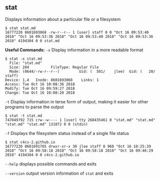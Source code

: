---
---

stat
-------
Displays information about a particular file or a filesystem
```
$ stat stat.md
16777220 8601693068 -rw-r--r-- 1 [user] staff 0 0 "Oct 16 09:53:40 2018" "Oct 16 09:53:36 2018" "Oct 16 09:53:40 2018" "Oct 16 09:53:36 2018" 4194304 0 0 stat.md
```
**Useful Commands:**
`-x` Display information in a more readable format
```
$ stat -x stat.md
  File: "stat.md"
  Size: 284          FileType: Regular File
  Mode: (0644/-rw-r--r--)         Uid: (  501/    jlee)  Gid: (   20/   staff)
Device: 1,4   Inode: 8601693068    Links: 1
Access: Tue Oct 16 10:08:36 2018
Modify: Tue Oct 16 09:59:27 2018
Change: Tue Oct 16 10:08:20 2018
```
`-t` Display information in terse form of output, making it easier for other programs to parse the output
```
$ stat -t stat.md
747049792 715 crw--w---- 1 [user] tty 268435461 0 "stat.md" "stat.md" "stat.md" "stat.md" 131072 0 0 (stdin)
```
`-f` Displays the filesystem status instead of a single file status
```
$ stat c4cs-2.github.io
16777220 8601691765 drwxr-xr-x 30 jlee staff 0 960 "Oct 16 10:25:39 2018" "Oct 16 09:58:18 2018" "Oct 16 09:58:18 2018" "Oct 16 09:46:29 2018" 4194304 0 0 c4cs-2.github.io

```
`--help`
displays possible commands and exits

`--version`
output version information of `stat` and exits

